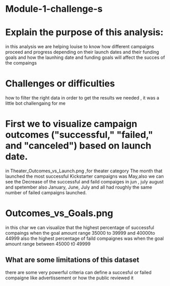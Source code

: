 # Module-1-challenge-s

# Explain the purpose of this analysis:
in this analysis we are helping louise to know how different campaigns proceed and progress depending on their launch dates and their funding goals and how the launhing date and funding goals will affect the succes of the compaings 
 
 # Challenges or difficulties 
 how to filter the right data in order to get the results we needed , it was a little bot challengaing for me 
 
 
 # First we to visualize campaign outcomes ("successful," "failed," and "canceled") based on launch date. 
  in Theater_Outcomes_vs_Launch.png ,for theater category The month that launched the most successful Kickstarter campaigns was May,also we can see the Decrease of the successful and faild compaiges in jun , july august and spetember also January, June, July and all had roughly the same number of failed campaigns launched. 
# Outcomes_vs_Goals.png 
in this char we can visualize that the highest percentage of successful compaings when the goal amount range 35000 to 39999 and 40000to 44999 also the highest percentage of faild compaignes was when the goal amount range between 45000 t0 49999

## What are some limitations of this dataset 
there are some very powerful criteria can define a succesful or failed compaigne like advertissement or how the public reviewed it
